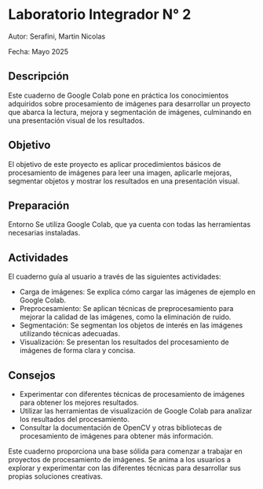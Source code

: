 # Laboratorio Integrador N° 2
Autor: Serafini, Martin Nicolas

Fecha: Mayo 2025

## Descripción
Este cuaderno de Google Colab pone en práctica los conocimientos adquiridos sobre procesamiento de imágenes para desarrollar un proyecto que abarca la lectura, mejora y segmentación de imágenes, culminando en una presentación visual de los resultados.

## Objetivo
El objetivo de este proyecto es aplicar procedimientos básicos de procesamiento de imágenes para leer una imagen, aplicarle mejoras, segmentar objetos y mostrar los resultados en una presentación visual.

## Preparación
Entorno
Se utiliza Google Colab, que ya cuenta con todas las herramientas necesarias instaladas.

## Actividades
El cuaderno guía al usuario a través de las siguientes actividades:
* Carga de imágenes: Se explica cómo cargar las imágenes de ejemplo en Google Colab.
* Preprocesamiento: Se aplican técnicas de preprocesamiento para mejorar la calidad de las imágenes, como la eliminación de ruido.
* Segmentación: Se segmentan los objetos de interés en las imágenes utilizando técnicas adecuadas.
* Visualización: Se presentan los resultados del procesamiento de imágenes de forma clara y concisa.

## Consejos
* Experimentar con diferentes técnicas de procesamiento de imágenes para obtener los mejores resultados.
* Utilizar las herramientas de visualización de Google Colab para analizar los resultados del procesamiento.
* Consultar la documentación de OpenCV y otras bibliotecas de procesamiento de imágenes para obtener más información.

Este cuaderno proporciona una base sólida para comenzar a trabajar en proyectos de procesamiento de imágenes. Se anima a los usuarios a explorar y experimentar con las diferentes técnicas para desarrollar sus propias soluciones creativas.
